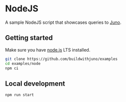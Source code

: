 # NodeJS

A sample NodeJS script that showcases queries to [Juno](https://juno.build).

## Getting started

Make sure you have [node.js](https://nodejs.org) LTS installed.

```bash
git clone https://github.com/buildwithjuno/examples
cd examples/node
npm ci
```

## Local development

```bash
npm run start
```
